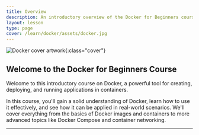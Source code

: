 ```yaml
---
title: Overview
description: An introductory overview of the Docker for Beginners course.
layout: lesson
type: page
cover: /learn/docker/assets/docker.jpg
---
```


![Docker cover artwork](/learn/docker/assets/docker.jpg){:class="cover"}

## Welcome to the Docker for Beginners Course

Welcome to this introductory course on Docker, a powerful tool for creating, deploying, and running applications in containers.

In this course, you'll gain a solid understanding of Docker, learn how to use it effectively, and see how it can be applied in real-world scenarios. We'll cover everything from the basics of Docker images and containers to more advanced topics like Docker Compose and container networking.

---
